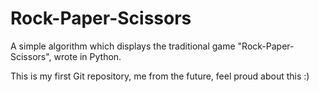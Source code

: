 # Rock-Paper-Scissors
A simple algorithm which displays the traditional game "Rock-Paper-Scissors", wrote in Python.

This is my first Git repository, me from the future, feel proud about this :)
